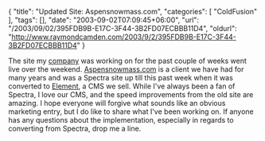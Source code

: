 {
	"title": "Updated Site: Aspensnowmass.com",
	"categories": [
		"ColdFusion"
	],
	"tags": [],
	"date": "2003-09-02T07:09:45+06:00",
	"url": "/2003/09/02/395FDB9B-E17C-3F44-3B2FD07ECBBB11D4",
	"oldurl": "http://www.raymondcamden.com/2003/9/2/395FDB9B-E17C-3F44-3B2FD07ECBBB11D4"
}

The site my <a href="http://www.mindseye.com">company</a> was working on for the past couple of weeks went live over the weekend. <a href="http://www.aspensnowmass.com">Aspensnowmass.com</a> is a client we have had for many years and was a Spectra site up till this past week when it was converted to <a href="http://www.mindseyeelement.com">Element</a>, a CMS we sell. While I've always been a fan of Spectra, I love our CMS, and the speed improvements from the old site are amazing. I hope everyone will forgive what sounds like an obvious marketing entry, but I do like to share what I've been working on. If anyone has any questions about the implementation, especially in regards to converting from Spectra, drop me a line.